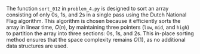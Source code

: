 The function `sort_012` in `problem_4.py` is designed to sort an array consisting of only 0s, 1s, and 2s in a single pass using the Dutch National Flag algorithm. This algorithm is chosen because it efficiently sorts the array in linear time, $O(n)$, by maintaining three pointers (`low`, `mid`, and `high`) to partition the array into three sections: 0s, 1s, and 2s. This in-place sorting method ensures that the space complexity remains $O(1)$, as no additional data structures are used.
